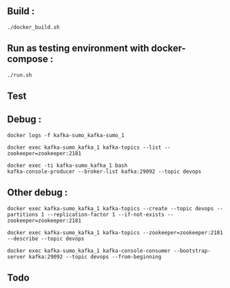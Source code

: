 ## Build :

```
./docker_build.sh
```

## Run as testing environment with docker-compose :

```
./run.sh
```

## Test

## Debug :

```
docker logs -f kafka-sumo_kafka-sumo_1

docker exec kafka-sumo_kafka_1 kafka-topics --list --zookeeper=zookeeper:2181

docker exec -ti kafka-sumo_kafka_1 bash
kafka-console-producer --broker-list kafka:29092 --topic devops
```

## Other debug :

```
docker exec kafka-sumo_kafka_1 kafka-topics --create --topic devops --partitions 1 --replication-factor 1 --if-not-exists --zookeeper=zookeeper:2181

docker exec kafka-sumo_kafka_1 kafka-topics --zookeeper=zookeeper:2181 --describe --topic devops

docker exec kafka-sumo_kafka_1 kafka-console-consumer --bootstrap-server kafka:29092 --topic devops --from-beginning
```

## Todo

